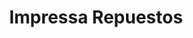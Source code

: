 ---
title: "Impressa Repuestos"
url: /santa-tecla/impressa-repuestos/
shop: reparación de automóviles
---